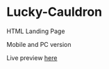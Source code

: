 # Lucky-Cauldron
HTML Landing Page

Mobile and PC version

Live preview [here](https://georgi-kirov.github.io/)

